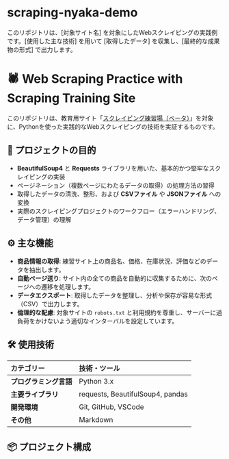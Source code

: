 # scraping-nyaka-demo
このリポジトリは、[対象サイト名] を対象にしたWebスクレイピングの実践例です。[使用した主な技術] を用いて [取得したデータ] を収集し、[最終的な成果物の形式] で出力します。

# 🕷️ Web Scraping Practice with Scraping Training Site

このリポジトリは、教育用サイト「[スクレイピング練習場（ベータ）](https://scraping-training.vercel.app/)」を対象に、Pythonを使った実践的なWebスクレイピングの技術を実証するものです。

## 🎯 プロジェクトの目的

- **BeautifulSoup4** と **Requests** ライブラリを用いた、基本的かつ堅牢なスクレイピングの実装
- ページネーション（複数ページにわたるデータの取得）の処理方法の習得
- 取得したデータの清洗、整形、および **CSVファイル** や **JSONファイル** への変換
- 実際のスクレイピングプロジェクトのワークフロー（エラーハンドリング、データ管理）の理解

## ⚙️ 主な機能

- **商品情報の取得**: 練習サイト上の商品名、価格、在庫状況、評価などのデータを抽出します。
- **自動ページ送り**: サイト内の全ての商品を自動的に収集するために、次のページへの遷移を処理します。
- **データエクスポート**: 取得したデータを整理し、分析や保存が容易な形式（CSV）で出力します。
- **倫理的な配慮**: 対象サイトの `robots.txt` と利用規約を尊重し、サーバーに過負荷をかけないよう適切なインターバルを設定しています。

## 🛠 使用技術

| カテゴリー | 技術・ツール |
| :--- | :--- |
| **プログラミング言語** | Python 3.x |
| **主要ライブラリ** | requests, BeautifulSoup4, pandas |
| **開発環境** | Git, GitHub, VSCode |
| **その他** | Markdown |

## 📦 プロジェクト構成
